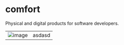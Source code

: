 # comfort
Physical and digital products for software developers.

|       |       |
| ----- | ----- |
| ![image](https://github.com/user-attachments/assets/df5aa943-a4ec-4a94-80cf-0c9370451f24) | asdasd      |
